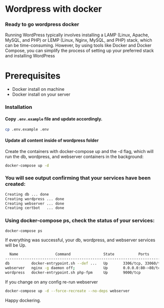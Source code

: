 # Wordpress with docker
### Ready to go wordpress docker

Running WordPress typically involves installing a LAMP (Linux, Apache, MySQL, and PHP) or LEMP (Linux, Nginx, MySQL, and PHP) stack, which can be time-consuming. However, by using tools like Docker and Docker Compose, you can simplify the process of setting up your preferred stack and installing WordPress

# Prerequisites
- Docker install on machine
- Docker install on your server


### Installation

#### Copy `.env.example` file and update accordingly.

```sh
cp .env.example .env
```

#### Update all content inside of wordpress folder

Create the containers with docker-compose up and the -d flag, which will run the db, wordpress, and webserver containers in the background:

```sh
docker-compose up -d
```

### You will see output confirming that your services have been created:

```sh
Creating db ... done
Creating wordpress ... done
Creating webserver ... done
Creating certbot   ... done
```
### Using docker-compose ps, check the status of your services:

```sh
docker-compose ps
```

If everything was successful, your db, wordpress, and webserver services will be Up.
```sh
  Name                 Command               State           Ports
-------------------------------------------------------------------------
db          docker-entrypoint.sh --def ...   Up       3306/tcp, 33060/tcp
webserver   nginx -g daemon off;             Up       0.0.0.0:80->80/tcp
wordpress   docker-entrypoint.sh php-fpm     Up       9000/tcp
```

If you change on any config re-run webserver

```sh
docker-compose up -d --force-recreate --no-deps webserver
```

Happy dockering.